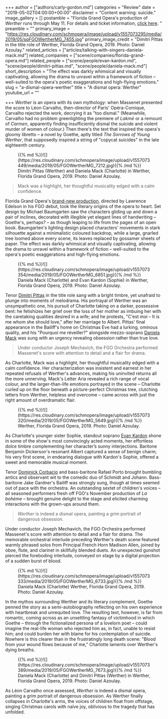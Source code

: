 +++
author = ["authors/carly-gordon.md"]
categories = "Review"
date = "2019-05-02T04:00:00+00:00"
disclaimer = "Content warning: suicide."
image_gallery = []
postamble = "Florida Grand Opera's production of _Werther_ runs through May 11. For details and ticket information, [click here](https://tickets.fgo.org/Tickets/EventDetails.aspx?id=1721). "
preamble = ""
primary_image = "https://res.cloudinary.com/schmopera/image/upload/v1557073295/media/2019/05/sqFGOWertherMG_7455.jpg"
primary_image_credit = "Dimitri Pittas in the title role of Werther, Florida Grand Opera, 2019. Photo: Daniel Azoulay."
related_articles = ["articles/talking-with-singers-daniela-mack.md"]
related_companies = ["scene/companies/florida-grand-opera.md"]
related_people = ["scene/people/evan-kardon.md", "scene/people/dimitri-pittas.md", "scene/people/daniela-mack.md"]
short_description = "The effect was darkly whimsical and visually captivating, allowing the drama to unravel within a framework of fiction – well-suited to the opera's poetic exaggerations and high-flying emotions."
slug = "a-dismal-opera-werther"
title = "A dismal opera: Werther"
youtube_url = ""

+++
_Werther_ is an opera with its own mythology: when Massenet presented the score to Léon Carvalho, then-director of Paris' Opéra-Comique, Carvalho rejected the work, decrying it as "too dismal." (Meanwhile, Carvalho had no problem greenlighting the premiere of _Lakmé_ or a remount of _Carmen_, apparently finding insufficiently dismal the suicide and violent murder of women of colour.) Then there's the text that inspired the opera's gloomy libretto – a novel by Goethe, aptly titled _The Sorrows of Young Werther_, that supposedly inspired a string of "copycat suicides" in the late eighteenth century.

<figure data-type="image">{{% md %}}![](https://res.cloudinary.com/schmopera/image/upload/v1557073449/media/2019/05/FGOWertherMG_7212.jpg){{% /md %}}

<figcaption>Dimitri Pittas (Werther) and Daniela Mack (Charlotte) in Werther, Florida Grand Opera, 2019. Photo: Daniel Azoulay.</figcaption>

</figure>

> Mack was a highlight, her thoughtful musicality edged with a calm confidence.

Florida Grand Opera's [brand-new production](https://tickets.fgo.org/Tickets/EventDetails.aspx?id=1721), directed by Lawrence Edelson in his FGO debut, took the literary origins of the opera to heart. Set design by Michael Baumgarten saw the characters gliding up and down a pair of inclines, decorated with illegible yet elegant lines of handwriting – Goethe's, perhaps? – as though leaping to life from the pages of an open book. Baumgarten's lighting design placed characters' movements in stark silhouette against a minimalistic coloured backdrop, while a large, gnarled tree loomed above every scene, its leaves replaced by gossamer sheets of paper. The effect was darkly whimsical and visually captivating, allowing the drama to unravel within a framework of fiction – well-suited to the opera's poetic exaggerations and high-flying emotions.

<figure data-type="image">{{% md %}}![](https://res.cloudinary.com/schmopera/image/upload/v1557073354/media/2019/05/FGOWertherMG_6851.jpg){{% /md %}}

<figcaption>Daniela Mack (Charlotte) and Evan Kardon (Sophie) in Werther, Florida Grand Opera, 2019. Photo: Daniel Azoulay.</figcaption>

</figure>

Tenor [Dimitri Pittas](/scene/people/dimitri-pittas/) in the title role sang with a bright timbre, yet unafraid to plunge into moments of melodrama. His portrayal of Werther was an unsympathetic one, his pursuit of Charlotte taking on a darker, possessive bent: he fetishizes her grief over the loss of her mother as imbuing her with the caretaking qualities desired in a wife; and he protests, "C'est moi – It is me whom she should love," after her marriage to Albert. Pittas' final appearance in the Bailiff's home on Christmas Eve had a lurking, ominous quality, and his "Pourquoi me réveiller?" alongside mezzo-soprano [Daniela Mack](/talking-with-singers-daniela-mack/) was sung with an urgency revealing obsession rather than true love.

> Under conductor Joseph Mechavich, the FGO Orchestra performed Massenet's score with attention to detail and a flair for drama.

As Charlotte, Mack was a highlight, her thoughtful musicality edged with a calm confidence. Her characterization was insistent and earnest in her repeated refusals of Werther's advances, making his uninvited returns all the more unnerving. Mack's Letter Aria revealed a rich range of vocal colour, and the larger-than-life emotions portrayed in the scene – Charlotte curled up on the floor beneath a picture-perfect Christmas tree, clutching letters from Werther, helpless and overcome – came across with just the right amount of overdramatic flair.

<figure data-type="image">{{% md %}}![](https://res.cloudinary.com/schmopera/image/upload/v1557073320/media/2019/05/FGOWertherMG_5649.jpg){{% /md %}}

<figcaption>Werther, Florida Grand Opera, 2019. Photo: Daniel Azoulay.</figcaption>

</figure>

As Charlotte's younger sister Sophie, standout soprano [Evan Kardon](/scene/people/evan-kardon/) shone in some of the show's most convincingly acted moments, her effortless dolce timbre complementing her character’s sunny interjections. Baritone Benjamin Dickerson's resonant Albert captured a sense of benign charm; his very first scene, in endearing dialogue with Kardon's Sophie, offered a sweet and memorable musical moment.

Tenor [Dominick Corbacio](/scene/people/dominick-corbacio) and bass-baritone Rafael Porto brought bumbling antics and observant wit to the comedic duo of Schmidt and Johann. Bass-baritone Jake Gardner's Bailiff was strongly sung, though at times seemed out of pace with the orchestra. An outstanding sextet of children's voices – all seasoned performers fresh off FGO's November production of _La bohème_ – brought genuine delight to the stage and elicited charming interactions with the grown-ups around them.

> _Werther_ is indeed a dismal opera, painting a grim portrait of dangerous obsession.

Under conductor Joseph Mechavich, the FGO Orchestra performed Massenet's score with attention to detail and a flair for drama. The memorable orchestral interlude preceding Werther's death scene featured warmly phrased solos from Principal French Horn Madison Allen, joined by oboe, flute, and clarinet in skillfully blended duets. An unexpected gunshot pierced the foreboding interlude, conveyed on stage by a digital projection of a sudden burst of blood.

<figure data-type="image">{{% md %}}![](https://res.cloudinary.com/schmopera/image/upload/v1557073333/media/2019/05/FGOWertherMG_6733.jpg){{% /md %}}

<figcaption>Daniela Mack (Charlotte) Werther, Florida Grand Opera, 2019. Photo: Daniel Azoulay.</figcaption>

</figure>

In the mythos surrounding Werther and its literary complement, Goethe penned the story as a semi-autobiography reflecting on his own experience with heartbreak and unrequited love. The resulting text, however, is far from romantic, coming across as an unsettling fantasy of victimhood in which Goethe – through the fictionalized persona of a lovelorn poet – could imagine the real-life woman who rejected him as, in fact, unable to resist him; and could burden her with blame for his contemplation of suicide. Nowhere is this clearer than in the frustratingly long death scene: "Blood from your wound flows because of me," Charlotte laments over Werther's dying breaths.

<figure data-type="image">{{% md %}}![](https://res.cloudinary.com/schmopera/image/upload/v1557073389/media/2019/05/FGOWertherMG_7673.jpg){{% /md %}}

<figcaption>Daniela Mack (Charlotte) and Dimitri Pittas (Werther) in Werther, Florida Grand Opera, 2019. Photo: Daniel Azoulay.</figcaption>

</figure>

As Léon Carvalho once assessed, _Werther_ is indeed a dismal opera, painting a grim portrait of dangerous obsession. As Werther finally collapses in Charlotte's arms, the voices of children float from offstage, singing Christmas carols with naïve joy, oblivious to the tragedy that has unfolded.